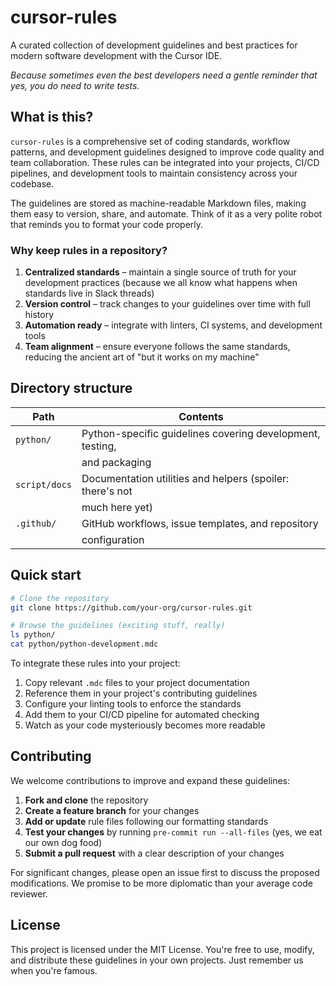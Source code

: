 # cursor-rules

A curated collection of development guidelines and best practices for modern
software development with the Cursor IDE.

_Because sometimes even the best developers need a gentle reminder that yes,
you do need to write tests._

## What is this?

`cursor-rules` is a comprehensive set of coding standards, workflow patterns,
and development guidelines designed to improve code quality and team
collaboration. These rules can be integrated into your projects, CI/CD
pipelines, and development tools to maintain consistency across your codebase.

The guidelines are stored as machine-readable Markdown files, making them easy
to version, share, and automate. Think of it as a very polite robot that
reminds you to format your code properly.

### Why keep rules in a repository?

1. **Centralized standards** – maintain a single source of truth for your
   development practices (because we all know what happens when standards live
   in Slack threads)
2. **Version control** – track changes to your guidelines over time with full
   history
3. **Automation ready** – integrate with linters, CI systems, and development
   tools
4. **Team alignment** – ensure everyone follows the same standards, reducing
   the ancient art of "but it works on my machine"

## Directory structure

| Path          | Contents                                                  |
| ------------- | --------------------------------------------------------- |
| `python/`     | Python-specific guidelines covering development, testing, |
|               | and packaging                                             |
| `script/docs` | Documentation utilities and helpers (spoiler: there's not |
|               | much here yet)                                            |
| `.github/`    | GitHub workflows, issue templates, and repository         |
|               | configuration                                             |

## Quick start

```bash
# Clone the repository
git clone https://github.com/your-org/cursor-rules.git

# Browse the guidelines (exciting stuff, really)
ls python/
cat python/python-development.mdc
```

To integrate these rules into your project:

1. Copy relevant `.mdc` files to your project documentation
2. Reference them in your project's contributing guidelines
3. Configure your linting tools to enforce the standards
4. Add them to your CI/CD pipeline for automated checking
5. Watch as your code mysteriously becomes more readable

## Contributing

We welcome contributions to improve and expand these guidelines:

1. **Fork and clone** the repository
2. **Create a feature branch** for your changes
3. **Add or update** rule files following our formatting standards
4. **Test your changes** by running `pre-commit run --all-files` (yes, we eat
   our own dog food)
5. **Submit a pull request** with a clear description of your changes

For significant changes, please open an issue first to discuss the proposed
modifications. We promise to be more diplomatic than your average code
reviewer.

## License

This project is licensed under the MIT License. You're free to use, modify,
and distribute these guidelines in your own projects. Just remember us when
you're famous.
